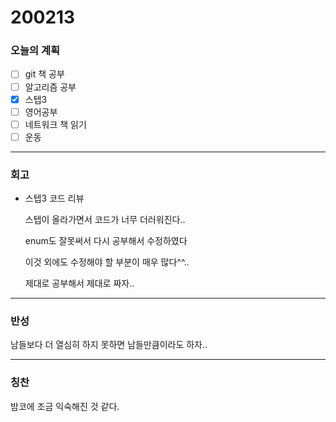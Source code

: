 # 200213

### 오늘의 계획

- [ ] git 책 공부
- [ ] 알고리즘 공부
- [x] 스텝3
- [ ] 영어공부
- [ ] 네트워크 책 읽기
- [ ] 운동

---



### 회고

- 스텝3 코드 리뷰

  스텝이 올라가면서 코드가 너무 더러워진다..

  enum도 잘못써서 다시 공부해서 수정하였다

  이것 외에도 수정해야 할 부분이 매우 많다^^.. 

   제대로 공부해서 제대로 짜자..

  



---



### 반성

남들보다 더 열심히 하지 못하면 남들만큼이라도 하자..

---



### 칭찬

밤코에 조금 익숙해진 것 같다.







